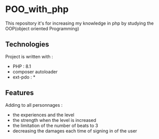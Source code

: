 # POO_with_php

This repository it's for increasing my knowledge in php by studying the OOP(object oriented Programming)

## Technologies

Project is written with :
* PHP : 8.1
* composer autoloader
* ext-pdo : *

## Features
Adding to all personnages :
* the experiences and the level 
* the strength when the level is increased
* the limitation of the number of beats to 3
* decreasing the damages each time of signing in of the user